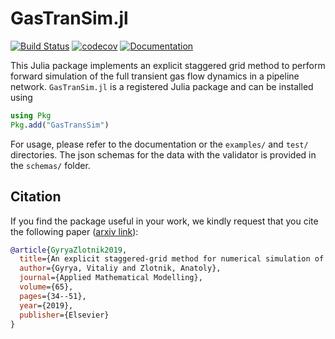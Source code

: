 # GasTranSim.jl
[![Build Status](https://github.com/kaarthiksundar/GasTranSim.jl/workflows/CI/badge.svg?branch=master)](https://github.com/kaarthiksundar/GasTranSim.jl/actions?query=workflow%3ACI) 
[![codecov](https://codecov.io/gh/kaarthiksundar/GasTranSim.jl/branch/master/graph/badge.svg)](https://codecov.io/gh/kaarthiksundar/GasTranSim.jl)
[![Documentation](https://github.com/lanl-ansi/PowerModels.jl/workflows/Documentation/badge.svg)](https://kaarthiksundar.github.io/GasTranSim.jl/dev/)


This Julia package implements an explicit staggered grid method to perform forward simulation of the full transient gas flow dynamics in a pipeline network. 
``GasTranSim.jl`` is a registered Julia package and can be installed using

```julia 
using Pkg
Pkg.add("GasTransSim")
```

For usage, please refer to the documentation or the ``examples/`` and ``test/`` directories. The json schemas for the data with the validator is provided in the ``schemas/`` folder. 

## Citation
If you find the package useful in your work, we kindly request that you cite the following paper ([arxiv link](https://arxiv.org/abs/1803.00418)): 

```bibtex
@article{GyryaZlotnik2019,
  title={An explicit staggered-grid method for numerical simulation of large-scale natural gas pipeline networks},
  author={Gyrya, Vitaliy and Zlotnik, Anatoly},
  journal={Applied Mathematical Modelling},
  volume={65},
  pages={34--51},
  year={2019},
  publisher={Elsevier}
}
```
